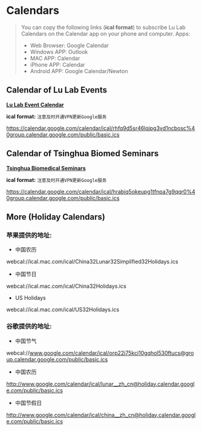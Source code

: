# Calendars

> You can copy the following links (**ical format**) to subscribe Lu Lab Calendars on the Calendar app on your phone and computer.
> Apps:
> -   Web Browser: Google Calendar
> -   Windows APP: Outlook
> -   MAC APP: Calendar
> -   iPhone APP: Calendar
> -   Android APP: Google Calendar/Newton


## Calendar of Lu Lab Events

**[Lu Lab Event Calendar](https://calendar.google.com/calendar/embed?src=rhfq9d5sr46lqjpg3vd1ncbosc%40group.calendar.google.com&ctz=Asia%2FShanghai "https://calendar.google.com/calendar/embed?src=rhfq9d5sr46lqjpg3vd1ncbosc%40group.calendar.google.com&ctz=Asia%2FShanghai")**

**ical format:** `注意及时开通VPN更新Google服务`

 https://calendar.google.com/calendar/ical/rhfq9d5sr46lqjpg3vd1ncbosc%40group.calendar.google.com/public/basic.ics

## Calendar of Tsinghua Biomed Seminars

**[Tsinghua Biomedical Seminars](https://calendar.google.com/calendar/embed?src=hrabiq5okeupg1tfnpa7g9qqr0%40group.calendar.google.com&ctz=Asia%2FShanghai "https://calendar.google.com/calendar/embed?src=hrabiq5okeupg1tfnpa7g9qqr0%40group.calendar.google.com&ctz=Asia%2FShanghai")**

**ical format:** `注意及时开通VPN更新Google服务`

https://calendar.google.com/calendar/ical/hrabiq5okeupg1tfnpa7g9qqr0%40group.calendar.google.com/public/basic.ics

## More (Holiday Calendars)

### 苹果提供的地址:

* 中国农历

webcal://ical.mac.com/ical/China32Lunar32Simplified32Holidays.ics

* 中国节日

webcal://ical.mac.com/ical/China32Holidays.ics

* US Holidays

webcal://ical.mac.com/ical/US32Holidays.ics

### 谷歌提供的地址:

* 中国节气

webcal://www.google.com/calendar/ical/orp22j75kcj10gqhol530ftucs@group.calendar.google.com/public/basic.ics

* 中国农历

http://www.google.com/calendar/ical/lunar__zh_cn@holiday.calendar.google.com/public/basic.ics

* 中国节假日

http://www.google.com/calendar/ical/china__zh_cn@holiday.calendar.google.com/public/basic.ics



